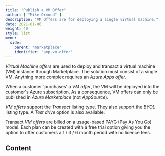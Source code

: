 ```yaml
---
title: "Publish a VM Offer"
author: [ "Mike Ormond" ]
description: "VM Offers are for deploying a single virtual machine."
date: 2021-01-06
weight: 40
style: list
menu:
  side:
    parent: 'marketplace'
    identifier: 'amp-vm-offer'
---
```


*Virtual Machine offers* are used to deploy and transact a virtual machine (VM) instance through Marketplace. The solution must consist of a single VM. Anything more complex requires an *Azure Apps offer*.

When a customer 'purchases' a *VM offer*, the VM will be deployed into the customer's Azure subscription. As a consequence, VM offers can only be published in *Azure Marketplace* (not *AppSource*).

*VM offers* support the *Transact* listing type. They also support the *BYOL* listing type. A *Test drive* option is also available.

Transact *VM offers* are billed on a usage-based PAYG (Pay As You Go) model. Each plan can be created with a free trial option giving you the option to offer customers a 1 / 3 / 6 month period with no licence fees.

## Content
